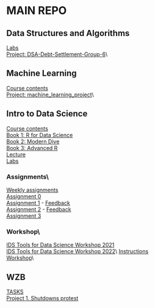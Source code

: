 # MAIN REPO

## Data Structures and Algorithms
[Labs](https://github.com/lenafm/data_structures_and_algorithms_2024)\
[Project: DSA-Debt-Settlement-Group-6](https://github.com/GiuliaGGG/DSA-Debt-Settlement-Group-6)\

## Machine Learning
[Course contents](https://github.com/Divya1205/MachineLearning2024_Hertie_School)\
[Project: machine_learning_project](https://github.com/Angelikabeloz/machine_learning_project)\

## Intro to Data Science
[Course contents](https://github.com/intro-to-data-science-23)\
[Book 1: R for Data Science](https://adv-r.hadley.nz/)\
[Book 2: Modern Dive](https://moderndive.com/)\
[Book 3: Advanced R](https://adv-r.hadley.nz/)\
[Lecture](https://github.com/Milton0215/lectures)\
[Labs](https://github.com/Milton0215/labs)

### Assignments\
[Weekly assignments](https://github.com/Milton0215/assignments)\
[Assignment 0](https://github.com/intro-to-data-science-23/assignment-0-Milton0215)\
[Assignment 1](https://github.com/intro-to-data-science-23/assignment-1-Milton0215)  - [Feedback](https://github.com/intro-to-data-science-23/assignment-1-Milton0215/pull/1)\
[Assignment 2](https://github.com/intro-to-data-science-23/assignment-2-Milton0215)  - [Feedback](https://github.com/intro-to-data-science-23/assignment-2-Milton0215/pull/1)\
[Assignment 3]()

### Workshop\
[IDS Tools for Data Science Workshop 2021](https://github.com/intro-to-data-science-21-workshop)\
[IDS Tools for Data Science Workshop 2022]([https://github.com/intro-to-data-science-23/workshop-presentations.git](https://intro-to-data-science-22-workshop.github.io/))\
[Instructions](https://github.com/intro-to-data-science-23/workshop-presentations.git)\
[Workshop](https://github.com/intro-to-data-science-23-workshop/02-data.table-prusni-milton-minho)\

## WZB
[TASKS](https://github.com/wzb-ipi/tasks)\
[Project 1. Shutdowns protest](https://github.com/ekromark/shutdowns_protest)
